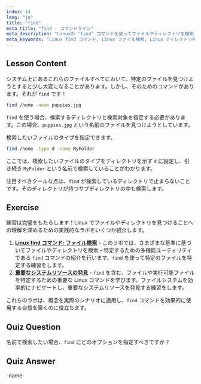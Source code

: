 ```yaml
---
index: 14
lang: "ja"
title: "find"
meta_title: "find - コマンドライン"
meta_description: "Linuxの 'find' コマンドを使ってファイルやディレクトリを検索する方法を学びましょう。基本的な検索オプションを発見し、Linuxのファイル管理スキルを向上させましょう。"
meta_keywords: "Linux find コマンド, Linux ファイル検索, Linux ディレクトリ検索, find コマンド チュートリアル, Linux ファイル管理, 初心者 Linux, Linux ガイド"
---
```


## Lesson Content

システム上にあるこれらのファイルすべてにおいて、特定のファイルを見つけようとすると少し大変になることがあります。しかし、そのためのコマンドがあります。それが `find` です！

```bash
find /home -name puppies.jpg
```

`find` を使う場合、検索するディレクトリと検索対象を指定する必要があります。この場合、`puppies.jpg` という名前のファイルを見つけようとしています。

検索したいファイルのタイプを指定できます。

```bash
find /home -type d -name MyFolder
```

ここでは、検索したいファイルのタイプをディレクトリを示す `d` に設定し、引き続き `MyFolder` という名前で検索していることがわかります。

注目すべきクールな点は、`find` が検索しているディレクトリで止まらないことです。そのディレクトリが持つサブディレクトリの中も検索します。

## Exercise

練習は完璧をもたらします！Linux でファイルやディレクトリを見つけることへの理解を深めるための実践的なラボをいくつか紹介します。

1. **[Linux find コマンド: ファイル検索](https://labex.io/ja/labs/linux-linux-find-command-file-searching-219191)** - このラボでは、さまざまな基準に基づいてファイルやディレクトリを検索・特定するための多機能ユーティリティである `find` コマンドの紹介を行います。`find` を使って特定のファイルを特定する練習をします。
2. **[重要なシステムリソースの発見](https://labex.io/ja/labs/linux-discover-critical-system-resources-388032)** - `find` を含む、ファイルや実行可能ファイルを特定するための重要な Linux コマンドを学びます。ファイルシステムを効率的にナビゲートし、重要なシステムリソースを発見する練習をします。

これらのラボは、概念を実際のシナリオに適用し、`find` コマンドを効果的に使用する自信を築くのに役立ちます。

## Quiz Question

名前で検索したい場合、`find` にどのオプションを指定すべきですか？

## Quiz Answer

-name